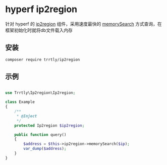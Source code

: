 # hyperf ip2region

针对 hyperf 的 [ip2region](https://github.com/lionsoul2014/ip2region) 组件，采用速度最快的 [memorySearch](https://github.com/lionsoul2014/ip2region#ip2region-%E5%B9%B6%E5%8F%91%E4%BD%BF%E7%94%A8) 
方式查询，在框架初始化时就将db文件载入内存

## 安装

```bash
composer require trrtly/ip2region
```

## 示例

```php

use Trrtly\Ip2region\Ip2region;

class Example
{
    /**
     * @Inject
     */
    protected Ip2region $ip2region;

    public function query()
    {
        $address = $this->ip2region->memorySearch($ip);
        var_dump($address);
    }
}
```
